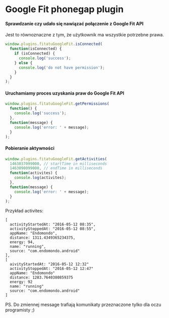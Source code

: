 Google Fit phonegap plugin
=========

#### Sprawdzanie czy udało się nawiązać połączenie z Google Fit API

Jest to równoznaczne z tym, że użytkownik ma wszystkie potrzebne prawa.

```javascript
window.plugins.fitatuGoogleFit.isConnected(
  function(isConnected) {
	if (isConnected) {
	  console.log('success');
	} else {
	  console.log('do not have permission');
	}
  }
);
```

#### Uruchamiamy proces uzyskania praw do Google Fit API

```javascript
window.plugins.fitatuGoogleFit.getPermissions(
  function() {
	console.log('success');
  },
  function(message) {
    console.log('error: ' + message);
  }
);
```

#### Pobieranie aktywności

```javascript
window.plugins.fitatuGoogleFit.getActivities(
  1463037099000, // startTime in milliseconds
  1463090099000, // endTime in milliseconds
  function(activites) {
    console.log(activites);
  },
  function(message) {
    console.log('error: ' + message);
  }
);
```

Przykład activites:
```
[
  activityStartedAt: "2016-05-12 08:35",
  activityStoppedAt: "2016-05-12 08:55",
  appName: "Endomondo",
  distance: 1311.4349365234375,
  energy: 94,
  name: "running",
  source: "com.endomondo.android"
],
[
  aivityStartedAt: "2016-05-12 12:32"
  activityStoppedAt: "2016-05-12 12:47"
  appName: "Endomondo"
  distance: 1283.7640380859375
  energy: 92
  name: "running"
  source: "com.endomondo.android"
]

```

PS. Do zmiennej message trafiają komunikaty przeznaczone tylko dla oczu programisty ;)